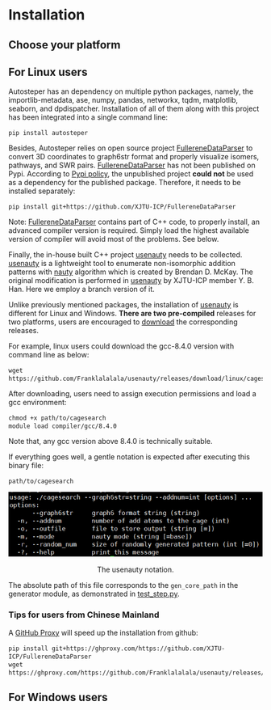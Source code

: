 # Installation

## Choose your platform

## For Linux users

Autosteper has an dependency on multiple python packages, namely, the importlib-metadata, ase, numpy, pandas, networkx, tqdm, matplotlib, seaborn, and dpdispatcher. Installation of all of them along with this project has been integrated into a single command line:

```
pip install autosteper
```

Besides, Autosteper relies on open source project [FullereneDataParser](https://github.com/XJTU-ICP/FullereneDataParser) to convert 3D coordinates to graph6str format and properly visualize isomers, pathways, and SWR pairs. [FullereneDataParser](https://github.com/XJTU-ICP/FullereneDataParser) has not been published on Pypi. According to [Pypi policy](https://setuptools.pypa.io/en/latest/userguide/dependency_management.html#direct-url-dependencies), the unpublished project **could not** be used as a dependency for the published package. Therefore, it needs to be installed separately:

```
pip install git+https://github.com/XJTU-ICP/FullereneDataParser
```

Note: [FullereneDataParser](https://github.com/XJTU-ICP/FullereneDataParser) contains part of C++ code, to properly install, an advanced compiler version is required. Simply load the highest available version of compiler will avoid most of the problems. See below.

Finally, the in-house built C++ project [usenauty](https://github.com/Franklalalala/usenauty) needs to be collected. [usenauty](https://github.com/Franklalalala/usenauty) is a lightweight tool to enumerate non-isomorphic addition patterns with [nauty](https://doi.org/10.1016/j.cpc.2020.107206) algorithm which is created by Brendan D. McKay. The original modification is performed in [usenauty](https://github.com/saltball/usenauty) by XJTU-ICP member Y. B. Han. Here we employ a branch version of it. 

Unlike previously mentioned packages, the installation of [usenauty](https://github.com/Franklalalala/usenauty) is different for Linux and Windows. **There are two pre-compiled** releases for two platforms, users are encouraged to [download](https://github.com/Franklalalala/usenauty/releases) the corresponding releases. 

For example, linux users could download the gcc-8.4.0 version with command line as below:

```
wget https://github.com/Franklalalala/usenauty/releases/download/linux/cagesearch
```

After downloading, users need to assign execution permissions and load a gcc environment:

```
chmod +x path/to/cagesearch
module load compiler/gcc/8.4.0
```

Note that, any gcc version above 8.4.0 is technically suitable.

If everything goes well, a gentle notation is expected after executing this binary file: 

```
path/to/cagesearch
```

![image-20221220010149410](./fig/nauty_notation.png)

<center>The usenauty notation.</center>

The absolute path of this file corresponds to the `gen_core_path` in the generator module, as demonstrated in [test_step.py](https://github.com/Franklalalala/AutoSteper/blob/b1ae14e734b2013628ffca241ab44eba6510f970/tests/test_step/test_step.py#L38).

### Tips for users from Chinese Mainland

A [GitHub Proxy](https://ghproxy.com/) will speed up the installation from github:

```
pip install git+https://ghproxy.com/https://github.com/XJTU-ICP/FullereneDataParser
wget https://ghproxy.com/https://github.com/Franklalalala/usenauty/releases/download/linux/cagesearch
```

## For Windows users